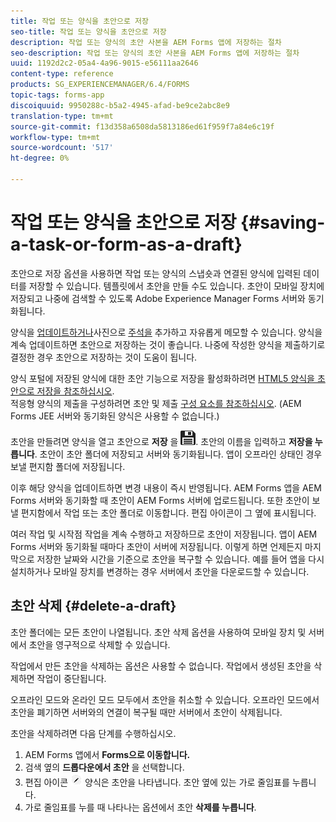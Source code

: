 ```yaml
---
title: 작업 또는 양식을 초안으로 저장
seo-title: 작업 또는 양식을 초안으로 저장
description: 작업 또는 양식의 초안 사본을 AEM Forms 앱에 저장하는 절차
seo-description: 작업 또는 양식의 초안 사본을 AEM Forms 앱에 저장하는 절차
uuid: 1192d2c2-05a4-4a96-9015-e56111aa2646
content-type: reference
products: SG_EXPERIENCEMANAGER/6.4/FORMS
topic-tags: forms-app
discoiquuid: 9950288c-b5a2-4945-afad-be9ce2abc8e9
translation-type: tm+mt
source-git-commit: f13d358a6508da5813186ed61f959f7a84e6c19f
workflow-type: tm+mt
source-wordcount: '517'
ht-degree: 0%

---
```



# 작업 또는 양식을 초안으로 저장 {#saving-a-task-or-form-as-a-draft}

초안으로 저장 옵션을 사용하면 작업 또는 양식의 스냅숏과 연결된 양식에 입력된 데이터를 저장할 수 있습니다. 템플릿에서 초안을 만들 수도 있습니다. 초안이 모바일 장치에 저장되고 나중에 검색할 수 있도록 Adobe Experience Manager Forms 서버와 동기화됩니다.

양식을 [업데이트하거나](/help/forms/using/working-with-form.md)사진으로 [주석을](/help/forms/using/add-attachments.md) 추가하고 자유롭게 메모할 수 있습니다. 양식을 계속 업데이트하면 초안으로 저장하는 것이 좋습니다. 나중에 작성한 양식을 제출하기로 결정한 경우 초안으로 저장하는 것이 도움이 됩니다.

양식 포털에 저장된 양식에 대한 초안 기능으로 저장을 활성화하려면 [HTML5 양식을 초안으로 저장을 참조하십시오](/help/forms/using/saving-html5-form-draft.md).\
적응형 양식의 제출을 구성하려면 초안 및 제출 [구성 요소를 참조하십시오](/help/forms/using/draft-submission-component.md). (AEM Forms JEE 서버와 동기화된 양식은 사용할 수 없습니다.)

초안을 만들려면 양식을 열고 초안으로 **저장** 을 ![누릅니다](assets/save-as-draft.png). 초안의 이름을 입력하고 **저장을 누릅니다**. 초안이 초안 폴더에 저장되고 서버와 동기화됩니다. 앱이 오프라인 상태인 경우 보낼 편지함 폴더에 저장됩니다.

이후 해당 양식을 업데이트하면 변경 내용이 즉시 반영됩니다. AEM Forms 앱을 AEM Forms 서버와 동기화할 때 초안이 AEM Forms 서버에 업로드됩니다. 또한 초안이 보낼 편지함에서 작업 또는 초안 폴더로 이동합니다. 편집 아이콘이 그 옆에 표시됩니다.

여러 작업 및 시작점 작업을 계속 수행하고 저장하므로 초안이 저장됩니다. 앱이 AEM Forms 서버와 동기화될 때마다 초안이 서버에 저장됩니다. 이렇게 하면 언제든지 마지막으로 저장한 날짜와 시간을 기준으로 초안을 복구할 수 있습니다. 예를 들어 앱을 다시 설치하거나 모바일 장치를 변경하는 경우 서버에서 초안을 다운로드할 수 있습니다.

## 초안 삭제 {#delete-a-draft}

초안 폴더에는 모든 초안이 나열됩니다. 초안 삭제 옵션을 사용하여 모바일 장치 및 서버에서 초안을 영구적으로 삭제할 수 있습니다.

작업에서 만든 초안을 삭제하는 옵션은 사용할 수 없습니다. 작업에서 생성된 초안을 삭제하면 작업이 중단됩니다.

오프라인 모드와 온라인 모드 모두에서 초안을 취소할 수 있습니다. 오프라인 모드에서 초안을 폐기하면 서버와의 연결이 복구될 때만 서버에서 초안이 삭제됩니다.

초안을 삭제하려면 다음 단계를 수행하십시오.

1. AEM Forms 앱에서 **Forms으로 이동합니다.**
1. 검색 옆의 **드롭다운에서 초안** 을 선택합니다.
1. 편집 아이콘 ![edit-draft-app의](assets/edit-draft-app.png) 양식은 초안을 나타냅니다. 초안 옆에 있는 가로 줄임표를 누릅니다.
1. 가로 줄임표를 누를 때 나타나는 옵션에서 초안 **삭제를 누릅니다**.

